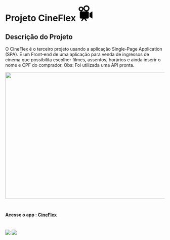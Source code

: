 # Projeto CineFlex <img src="public/imagens/iconeLogo.png" width=50px height=50px/>

## Descrição do Projeto
 O CineFlex é o terceiro projeto usando a aplicação Single-Page Application (SPA). 
 É um Front-end de uma aplicação para venda de ingressos de cinema que possíbilita escolher filmes, assentos, horários e ainda inserir o nome e CPF do comprador. 
 Obs: Foi utilizada uma API pronta.

<img src="public/imagens/cine1.png" width=1000px height=400px/>


#
#### Acesse o app : <a href="projeto9-cineflex-two-snowy.vercel.app">CineFlex</a>
#
[![](https://img.shields.io/badge/React-20232A?style=for-the-badge&logo=react&logoColor=61DAFB)]()
[![](https://img.shields.io/badge/JavaScript-323330?style=for-the-badge&logo=javascript&logoColor=F7DF1E)]()
